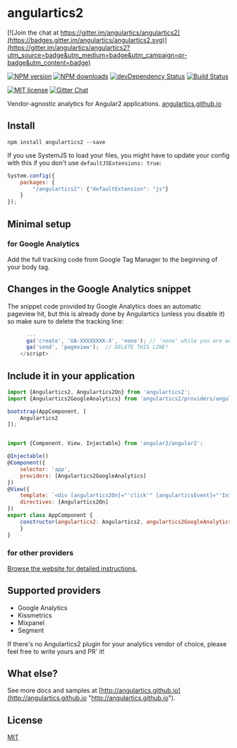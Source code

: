 # angulartics2

[![Join the chat at https://gitter.im/angulartics/angulartics2](https://badges.gitter.im/angulartics/angulartics2.svg)](https://gitter.im/angulartics/angulartics2?utm_source=badge&utm_medium=badge&utm_campaign=pr-badge&utm_content=badge)

[![NPM version][npm-image]][npm-url] [![NPM downloads][npm-downloads-image]][npm-downloads-url]
[![devDependency Status](https://david-dm.org/angulartics/angulartics2/dev-status.svg)](https://david-dm.org/angulartics/angulartics2#info=devDependencies)
[![Build Status](https://img.shields.io/travis/angulartics/angulartics2/master.svg?style=flat)](https://travis-ci.org/angulartics/angulartics2)

[![MIT license][license-image]][license-url]
[![Gitter Chat](https://img.shields.io/gitter/room/nwjs/nw.js.svg)](https://gitter.im/angulartics)

Vendor-agnostic analytics for Angular2 applications. [angulartics.github.io](http://angulartics.github.io "Go to the website")

## Install

```shell
npm install angulartics2 --save
```

If you use SystemJS to load your files, you might have to update your config with this if you don't use `defaultJSExtensions: true`:
```js
System.config({
    packages: {
        "/angulartics2": {"defaultExtension": "js"}
    }
});
```

## Minimal setup

### for Google Analytics

Add the full tracking code from Google Tag Manager to the beginning of your body tag.

## Changes in the Google Analytics snippet

The snippet code provided by Google Analytics does an automatic pageview hit, but this is already done by Angulartics (unless you disable it) so make sure to delete the tracking line:

```js
      ...
      ga('create', 'UA-XXXXXXXX-X', 'none'); // 'none' while you are working on localhost
      ga('send', 'pageview');  // DELETE THIS LINE!
    </script>
```

## Include it in your application

```js
import {Angulartics2, Angulartics2On} from 'angulartics2';
import {Angulartics2GoogleAnalytics} from 'angulartics2/providers/angulartics2-google-analytics';

bootstrap(AppComponent, [
    Angulartics2
]);


import {Component, View, Injectable} from 'angular2/angular2';

@Injectable()
@Component({
    selector: 'app',
    providers: [Angulartics2GoogleAnalytics]
})
@View({
    template: `<div [angulartics2On]="'click'" [angularticsEvent]="'InitiateSearch'" [angularticsCategory]="'Search'"></div>`,
    directives: [Angulartics2On]
})
export class AppComponent {
    constructor(angulartics2: Angulartics2, angulartics2GoogleAnalytics: Angulartics2GoogleAnalytics) {
    }
}
```

### for other providers

[Browse the website for detailed instructions.](http://angulartics.github.io)

## Supported providers

* Google Analytics
* Kissmetrics
* Mixpanel
* Segment

If there's no Angulartics2 plugin for your analytics vendor of choice, please feel free to write yours and PR' it!

## What else?

See more docs and samples at [http://angulartics.github.io](http://angulartics.github.io "http://angulartics.github.io").

## License

[MIT](LICENSE)

[npm-image]: https://img.shields.io/npm/v/angulartics2.svg
[npm-url]: https://npmjs.org/package/angulartics2
[npm-downloads-image]: https://img.shields.io/npm/dm/angulartics2.svg
[npm-downloads-url]: https://npmjs.org/package/angulartics2
[bower-image]: https://img.shields.io/bower/v/angulartics2.svg
[bower-url]: http://bower.io/search/?q=angulartics2
[dep-status-image]: https://img.shields.io/david/angulartics/angulartics2.svg
[dep-status-url]: https://david-dm.org/angulartics/angulartics2
[license-image]: http://img.shields.io/badge/license-MIT-blue.svg
[license-url]: LICENSE
[slack-image]: https://angulartics2.herokuapp.com/badge.svg
[slack-url]: https://angulartics2.herokuapp.com
